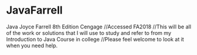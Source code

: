 # JavaFarrell
Java Joyce Farrell 8th Edition Cengage
//Accessed FA2018
//This will be all of the work or solutions that I will use to study and refer to from my Introduction to Java Course in college
//Please feel welcome to look at it when you need help.
